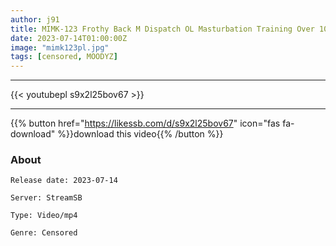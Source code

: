 ```yaml
---
author: j91
title: MIMK-123 Frothy Back M Dispatch OL Masturbation Training Over 100,000 Series Cumulative Real-life Masterpiece That Fuels Immorality! Yuria Yoshine
date: 2023-07-14T01:00:00Z
image: "mimk123pl.jpg"
tags: [censored, MOODYZ]
---
```

___

{{< youtubepl s9x2l25bov67 >}}
___

{{% button href="https://likessb.com/d/s9x2l25bov67" icon="fas fa-download" %}}download this video{{% /button %}}
### About

`Release date: 2023-07-14`

`Server: StreamSB`

`Type: Video/mp4`

`Genre:	Censored`